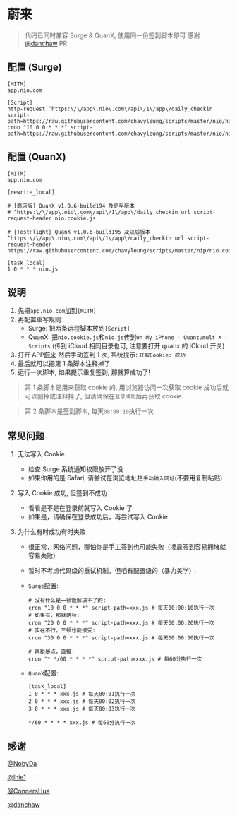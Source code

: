 # 蔚来

> 代码已同时兼容 Surge & QuanX, 使用同一份签到脚本即可
> 感谢[@danchaw](https://github.com/danchaw) PR
## 配置 (Surge)

```properties
[MITM]
app.nio.com

[Script]
http-request ^https:\/\/app\.nio\.com\/api\/1\/app\/daily_checkin script-path=https://raw.githubusercontent.com/chavyleung/scripts/master/nio/nio.cookie.js
cron "10 0 0 * * *" script-path=https://raw.githubusercontent.com/chavyleung/scripts/master/nio/nio.js
```

## 配置 (QuanX)

```properties
[MITM]
app.nio.com

[rewrite_local]

# [商店版] QuanX v1.0.6-build194 及更早版本
# ^https:\/\/app\.nio\.com\/api\/1\/app\/daily_checkin url script-request-header nio.cookie.js

# [TestFlight] QuanX v1.0.6-build195 及以后版本
^https:\/\/app\.nio\.com\/api\/1\/app\/daily_checkin url script-request-header https://raw.githubusercontent.com/chavyleung/scripts/master/nip/nio.cookie.js

[task_local]
1 0 * * * nio.js
```

## 说明

1. 先把`app.nio.com`加到`[MITM]`
2. 再配置重写规则:
   - Surge: 把两条远程脚本放到`[Script]`
   - QuanX: 把`nio.cookie.js`和`nio.js`传到`On My iPhone - Quantumult X - Scripts` (传到 iCloud 相同目录也可, 注意要打开 quanx 的 iCloud 开关)
3. 打开 APP[蔚来](https://apps.apple.com/cn/app/%E8%94%9A%E6%9D%A5/id1116095987) 然后手动签到 1 次, 系统提示: `获取Cookie: 成功`
4. 最后就可以把第 1 条脚本注释掉了
5. 运行一次脚本, 如果提示重复签到, 那就算成功了!

> 第 1 条脚本是用来获取 cookie 的, 用浏览器访问一次获取 cookie 成功后就可以删掉或注释掉了, 但请确保在`登录成功`后再获取 cookie.

> 第 2 条脚本是签到脚本, 每天`00:00:10`执行一次.

## 常见问题

1. 无法写入 Cookie

   - 检查 Surge 系统通知权限放开了没
   - 如果你用的是 Safari, 请尝试在浏览地址栏`手动输入网址`(不要用复制粘贴)

2. 写入 Cookie 成功, 但签到不成功

   - 看看是不是在登录前就写入 Cookie 了
   - 如果是，请确保在登录成功后，再尝试写入 Cookie

3. 为什么有时成功有时失败

   - 很正常，网络问题，哪怕你是手工签到也可能失败（凌晨签到容易拥堵就容易失败）
   - 暂时不考虑代码级的重试机制，但咱有配置级的（暴力美学）：

   - `Surge`配置:

     ```properties
     # 没有什么是一顿饭解决不了的:
     cron "10 0 0 * * *" script-path=xxx.js # 每天00:00:10执行一次
     # 如果有，那就两顿:
     cron "20 0 0 * * *" script-path=xxx.js # 每天00:00:20执行一次
     # 实在不行，三顿也能接受:
     cron "30 0 0 * * *" script-path=xxx.js # 每天00:00:30执行一次

     # 再粗暴点，直接:
     cron "* */60 * * * *" script-path=xxx.js # 每60分执行一次
     ```

   - `QuanX`配置:

     ```properties
     [task_local]
     1 0 * * * xxx.js # 每天00:01执行一次
     2 0 * * * xxx.js # 每天00:02执行一次
     3 0 * * * xxx.js # 每天00:03执行一次

     */60 * * * * xxx.js # 每60分执行一次
     ```

## 感谢

[@NobyDa](https://github.com/NobyDa)

[@lhie1](https://github.com/lhie1)

[@ConnersHua](https://github.com/ConnersHua)

[@danchaw](https://github.com/danchaw)
